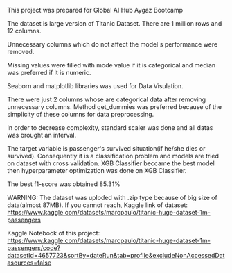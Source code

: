 This project was prepared for Global AI Hub Aygaz Bootcamp

The dataset is large version of Titanic Dataset. There are 1 million rows and 12 columns.

Unnecessary columns which do not affect the model's performance were removed. 

Missing values were filled with mode value if it is categorical and median was preferred if it is numeric.

Seaborn and matplotlib libraries was used for Data Visulation.

There were just 2 columns whose are categorical data after removing unnecessary columns. Method get_dummies was preferred because of the simplicity of these columns for data preprocessing.

In order to decrease complexity, standard scaler was done and all datas was brought an interval.

The target variable is passenger's survived situation(if he/she dies or survived). Consequently it is a classification problem and models are tried on dataset with cross validation. XGB Classifier beccame the best model then hyperparameter optimization was done on XGB Classifier. 

The best f1-score was obtained 85.31%

WARNING: The dataset was uploded with .zip type because of big size of data(almost 87MB). If you cannot reach, Kaggle link of dataset: https://www.kaggle.com/datasets/marcpaulo/titanic-huge-dataset-1m-passengers

Kaggle Notebook of this project: https://www.kaggle.com/datasets/marcpaulo/titanic-huge-dataset-1m-passengers/code?datasetId=4657723&sortBy=dateRun&tab=profile&excludeNonAccessedDatasources=false
